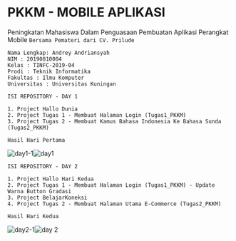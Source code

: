 # PKKM - MOBILE APLIKASI

Peningkatan Mahasiswa Dalam Penguasaan Pembuatan Aplikasi Perangkat Mobile `Bersama Pemateri dari CV. Prilude`

```
Nama Lengkap: Andrey Andriansyah
NIM : 20190810004
Kelas : TINFC-2019-04
Prodi : Teknik Informatika
Fakultas : Ilmu Komputer
Universitas : Universitas Kuningan
```


`ISI REPOSITORY - DAY 1`
 
```
1. Project Hallo Dunia 
2. Project Tugas 1 - Membuat Halaman Login (Tugas1_PKKM)
3. Project Tugas 2 - Membuat Kamus Bahasa Indonesia Ke Bahasa Sunda (Tugas2_PKKM)
```

`Hasil Hari Pertama`

![day1-1](https://user-images.githubusercontent.com/59237830/203265524-b07e8a55-de9f-4d79-88cd-a6f14a8520f2.JPG)![day1](https://user-images.githubusercontent.com/59237830/203265721-4c8cebb0-1f9b-4e32-b2f6-3d58ae4388a1.JPG)


`ISI REPOSITORY - DAY 2`
 
```
1. Project Hallo Hari Kedua
2. Project Tugas 1 - Membuat Halaman Login (Tugas1_PKKM) - Update Warna Button Gradasi
3. Project BelajarKoneksi
4. Project Tugas 2 - Membuat Halaman Utama E-Commerce (Tugas2_PKKM)
```

`Hasil Hari Kedua`

![day2-1](https://user-images.githubusercontent.com/59237830/203264509-4331faa2-62e9-48c8-9a66-e0dd17a3fde8.JPG)![day 2](https://user-images.githubusercontent.com/59237830/203264789-745c2ce2-58a4-40fa-ba79-4f2ba8179063.JPG)

